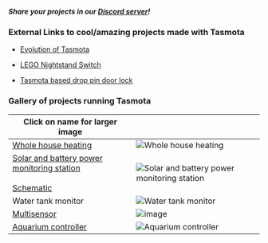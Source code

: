 ***Share your projects in our [Discord server](https://discord.gg/Ks2Kzd4)!***

### External Links to cool/amazing projects made with Tasmota

* [Evolution of Tasmota](https://www.youtube.com/watch?v=p-GkyrQ4z-Y&feature=youtu.be)

* [LEGO Nightstand Switch](https://jeff.noxon.cc/2018/11/21/lego-nightstand-light-switch/)  
* [Tasmota based drop pin door lock](https://community.home-assistant.io/t/tasmota-based-drop-pin-door-lock-30/145389)

### Gallery of projects running Tasmota

|Click on name for larger image||
|---|---|
[Whole house heating](https://i.postimg.cc/3xghrNPg/20191108-081206.jpg) |![Whole house heating](https://user-images.githubusercontent.com/5904370/68471359-51a0f980-021e-11ea-9400-277b6d27ed3a.png)
[Solar and battery power monitoring station](https://i.postimg.cc/63236twn/20190901-182855.jpg)<br><br>[Schematic](https://i.postimg.cc/G2Qj6PcV/Solar-v2.jpg)| ![Solar and battery power monitoring station](https://user-images.githubusercontent.com/5904370/68471324-3afaa280-021e-11ea-9d56-a602f262983b.png)
Water tank monitor|![Water tank monitor](https://user-images.githubusercontent.com/5904370/68471400-6a111400-021e-11ea-8c2c-e57ea2d36b95.png)
[Multisensor](https://i.postimg.cc/rmF40BkZ/IMG-20190731-205332.jpg)| ![image](https://user-images.githubusercontent.com/5904370/68471177-f0792600-021d-11ea-8b3a-db324f1537ef.png)
[Aquarium controller](https://i.postimg.cc/fLL3TYc6/image0.jpg)| ![Aquarium controller](https://user-images.githubusercontent.com/5904370/68471558-c116e900-021e-11ea-82f2-69060187f090.png)